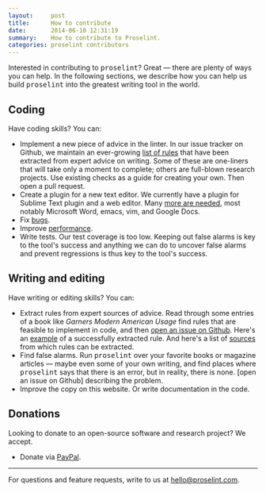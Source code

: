 ```yaml
---
layout:     post
title:      How to contribute
date:       2014-06-10 12:31:19
summary:    How to contribute to Proselint.
categories: proselint contributors
---
```


Interested in contributing to <tt>proselint</tt>? Great &mdash; there are plenty of ways you can help. In the following sections, we describe how you can help us build <tt>proselint</tt> into the greatest writing tool in the world.

## Coding
Have coding skills? You can:

+ Implement a new piece of advice in the linter. In our issue tracker on Github, we maintain an ever-growing [list of rules](https://github.com/amperser/proselint/labels/rule) that have been extracted from expert advice on writing. Some of these are one-liners that will take only a moment to complete; others are full-blown research projects. Use existing checks as a guide for creating your own. Then open a pull request.
+ Create a plugin for a new text editor. We currently have a plugin for Sublime Text plugin and a web editor. Many [more are needed](https://github.com/amperser/proselint/labels/plugin), most notably Microsoft Word, emacs, vim, and Google Docs.
+ Fix [bugs](https://github.com/amperser/proselint/labels/bug).
+ Improve [performance](https://github.com/amperser/proselint/labels/speed).
+ Write tests. Our test coverage is too low. Keeping out false alarms is key to the tool's success and anything we can do to uncover false alarms and prevent regressions is thus key to the tool's success.

## Writing and editing
Have writing or editing skills? You can:

+ Extract rules from expert sources of advice. Read through some entries of a book like *Garners Modern American Usage* find rules that are feasible to implement in code, and then [open an issue on Github](https://github.com/amperser/proselint/issues/new). Here's an [example](https://github.com/amperser/proselint/issues/163) of a successfully extracted rule. And here's a list of [sources](https://github.com/amperser/proselint/labels/extraction) from which rules can be extracted.
+ Find false alarms. Run <tt>proselint</tt> over your favorite books or magazine articles — maybe even some of your own writing, and find places where <tt>proselint</tt> says that there is an error, but in reality, there is none. [open an issue on Github] describing the problem.
+ Improve the copy on this website. Or write documentation in the code.

## Donations
Looking to donate to an open-source software and research project? We accept.

+ Donate via [PayPal](https://www.paypal.com/webapps/mpp/donations).

<hr/>

For questions and feature requests, write to us at <a href="mailto:hello@proselint.com">hello@proselint.com</a>.
